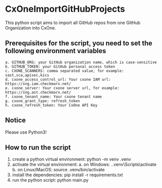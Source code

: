 # CxOneImportGitHubProjects

This python script aims to import all GitHub repos from one GitHub Organization into CxOne.

## Prerequisites for the script, you need to set the following environment variables
    a. GITHUB_ORG: your GitHub organization name, which is case-sensitive
    b. GITHUB_TOKEN: your GitHub personal access token
    c. CXONE_SCANNERS: comma separated value, for example: sast,sca,apisec,kics
    d. cxone_access_control_url: Your cxone IAM url: https://sng.iam.checkmarx.net/
    e. cxone_server: Your cxone server url, for example: https://sng.ast.checkmarx.net/
    f. cxone_tenant_name: Your cxone tenant name
    g. cxone_grant_type: refresh_token
    h. cxone_refresh_token: Your CxOne API Key

## Notice
Please use Python3!

## How to run the script
1. create a python virtual environment: python -m venv .venv
2. activate the virtual environment: 
   a. on Windows: .\.venv\Scripts\activate
   b. on Linux/MacOS: source .venv/bin/activate
3. install the dependencies: pip install -r requirements.txt 
4. run the python script: python main.py